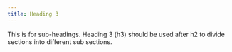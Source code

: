 ```yaml
---
title: Heading 3
---
```


This is for sub-headings. Heading 3 (h3) should be used after h2 to divide sections into different sub sections.